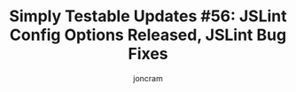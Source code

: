 ---
title: "Simply Testable Updates #56: JSLint Config Options Released, JSLint Bug Fixes"
author: joncram
newsletter_meta:
    issue_number: 56th
    url: https://us5.campaign-archive1.com/?u=ac75e33d993d2b502e333ddd0&amp;id=ea4815ac64
    closing_sentence: Expect the next newsletter a week from now on September 18.
    highlights:
        - JSLint config options released
        - JSLint "unexpected control character" bug fixed
        - JSLint out of memory issues handled gracefully
---